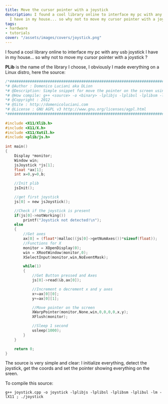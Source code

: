 ```yaml
---
title: Move the cursor pointer with a joystick
description: I found a cool library online to interface my pc with any usb joystick
  I have in my house... so why not to move my cursor pointer with a joystick ?
tags:
- hardware
- tutorials
cover: "/assets/images/covers/joystick.png"
---
```



I found a cool library online to interface my pc with any usb joystick I have in my house... so why not to move my cursor pointer with a joystick ?

**PLib** is the name of the library I choose, I obviously I made everything on a Linux distro, here the source:

```c
/*###############################################################################
*# @Author : Domenico Luciani aka DLion
*# @Description: Simple snippet for move the pointer on the screen using a joystick
*# @How compile: g++ <source> -o <binary> -lplibjs -lplibsl -lplibsm -lplibul -lm -lX11
*# @Copyright : 2012
*# @Site : http://domenicoluciani.com
*# @License : GNU AGPL v3 http://www.gnu.org/licenses/agpl.html
*###############################################################################*/
 
#include <X11/Xlib.h>
#include <X11/X.h>
#include <X11/Xutil.h>
#include <plib/js.h>
 
int main()
{
    Display *monitor;
    Window win;
    jsJoystick *js[1];
    float *ax[1];
    int x=0,y=0,b;

    //Init plib
    jsInit();

    //get first joystick
    js[0] = new jsJoystick();

    //Check if the joystick is present
    if(js[0]->notWorking())
        printf("Joystick not detected!\n");
    else
    {
        //Get axes
        ax[0] = (float*)malloc((js[0]->getNumAxes())*sizeof(float));
        //Functions for X
        monitor = XOpenDisplay(0);
        win = XRootWindow(monitor,0);
        XSelectInput(monitor,win,NoEventMask);

        while(1)
        {
            //Get Button pressed and Axes
            js[0]->read(&b,ax[0]);

            //Increment o decrement x and y axes
            x+=ax[0][0];
            y+=ax[0][1];

            //Move pointer on the screen
            XWarpPointer(monitor,None,win,0,0,0,0,x,y);
            XFlush(monitor);

            //Sleep 1 second
            usleep(1000);
        }
    }

    return 0;
}
```

The source is very simple and clear: I initialize everything, detect the joystick, get the coords and set the pointer showing everything on the sreen.

To compile this source:

`g++ joystick.cpp -o joystick -lplibjs -lplibsl -lplibsm -lplibul -lm -lX11 ; ./joystick`

